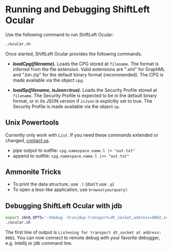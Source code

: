 # Running and Debugging ShiftLeft Ocular

Use the following command to run ShiftLeft Ocular: 

```bash
./ocular.sh
```

Once started, ShiftLeft Ocular provides the following commands.

* ***loadCpg(filename).*** Loads the CPG stored
     at `filename`. The format is inferred from the file
     extension. Valid extensions are ".xml" for GraphML and ".bin.zip"
     for the default binary format (recommended). The CPG is made
     available via the object `cpg`.
     
* ***loadSp(filename, isJson=true).*** Loads the Security Profile 
     stored at `filename`. The Security Profile is expected to be in the default
     binary format, or in its JSON version if `isJson` is explicitly
     set to true. The Security Profile is made available via the object `sp`.

## Unix Powertools

Currently only work with `List`. If you need these commands extended or changed, [contact us](https://www.shiftleft.io/contact/).

* pipe output to outfile: `cpg.namespace.name.l |> "out.txt"`
* append to outfile: `cpg.namespace.name.l |>> "out.txt"`

## Ammonite Tricks

* To print the data structure, use `.l` (don't use `.p`)
* To open a less-like application, use `browse(yourquery)` 


## Debugging ShiftLeft Ocular with jdb

```bash
export JAVA_OPTS='-Xdebug -Xrunjdwp:transport=dt_socket,address=8002,server=y,suspend=n'
./ocular.sh
```
The first line of output is `Listening for transport dt_socket at address: 8002`. You can now connect to remote debug with your favorite debugger, e.g. Intellij or jdb command line.

